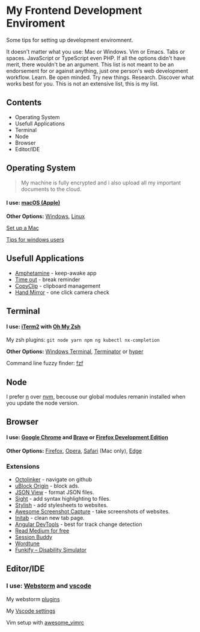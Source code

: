 # My Frontend Development Enviroment
Some tips for setting up development enviromnent.

It doesn't matter what you use: Mac or Windows. Vim or Emacs. Tabs or spaces. JavaScript or TypeScript even PHP. If all the options didn't have merit, there wouldn't be an argument. This list is not meant to be an endorsement for or against anything, just one person's web development workflow. Learn. Be open minded. Try new things. Research. Discover what works best for you. This is not an extensive list, this is my list.

Contents
---------------------

*   Operating System
*   Usefull Applications
*   Terminal
*   Node
*   Browser
*   Editor/IDE

Operating System
-------------------------------------

> My machine is fully encrypted and i also upload all my important documents to the cloud.

#### **I use:** [macOS (Apple)](http://www.apple.com/macos/)

**Other Options:** [Windows](https://www.microsoft.com/en-us/windows), [Linux](https://en.wikipedia.org/wiki/Linux)

[Set up a Mac](https://sourabhbajaj.com/mac-setup/)

[Tips for windows users](https://github.com/asuh/front-end-windows)

Usefull Applications
-------------------------------------
*   [Amphetamine](https://apps.apple.com/us/app/amphetamine/id937984704?mt=12) - keep-awake app 
*   [Time out](https://www.dejal.com/timeout/) - break reminder
*   [CopyClip](https://fiplab.com/apps/copyclip-for-mac) - clipboard management 
*   [Hand Mirror](https://handmirror.app/) - one click camera check

Terminal
-------------------
#### **I use:** [iTerm2](https://iterm2.com/) with [Oh My Zsh](https://ohmyz.sh/)
My zsh plugins: `git node yarn npm ng kubectl nx-completion`

**Other Options:** [Windows Terminal](https://www.microsoft.com/en-us/p/windows-terminal/9n0dx20hk701), [Terminator](https://terminator-gtk3.readthedocs.io/en/latest/) or [hyper](https://hyper.is/)

Command line fuzzy finder: [fzf](https://github.com/junegunn/fzf)

Node
-------------------
I prefer [n](https://github.com/mklement0/n-install) over [nvm](https://github.com/nvm-sh/nvm), becouse our global modules remanin installed when you update the node version.

Browser
-------------------

#### **I use:** [Google Chrome](https://www.google.com/chrome/) and [Brave](https://brave.com/) or [Firefox Development Edition](https://www.mozilla.org/hu/firefox/developer/)

**Other Options:** [Firefox](https://www.mozilla.org/en-US/firefox/products/), [Opera](http://www.opera.com/), [Safari](http://www.apple.com/safari/) (Mac only), [Edge](https://www.microsoft.com/en-us/windows/microsoft-edge/microsoft-edge)


### Extensions

*   [Octolinker](https://chrome.google.com/webstore/detail/octolinker/jlmafbaeoofdegohdhinkhilhclaklkp) - navigate on github
*   [uBlock Origin](https://chrome.google.com/webstore/detail/ublock-origin/cjpalhdlnbpafiamejdnhcphjbkeiagm?hl=en) - block ads.
*   [JSON View](https://chrome.google.com/webstore/detail/jsonview/chklaanhfefbnpoihckbnefhakgolnmc) - format JSON files.
*   [Sight](https://chrome.google.com/webstore/detail/sight/epmaefhielclhlnmjofcdapbeepkmggh) - add syntax highlighting to files.
*   [Stylish](https://chrome.google.com/webstore/detail/stylish/fjnbnpbmkenffdnngjfgmeleoegfcffe?hl=en) - add stylesheets to websites.
*   [Awesome Screenshot Capture](https://chrome.google.com/webstore/detail/awesome-screenshot-screen/nlipoenfbbikpbjkfpfillcgkoblgpmj) - take screenshots of websites.
*   [Initab](https://chrome.google.com/webstore/detail/initab/igmbdimmfbpdplpahpapkploofmgaipl) - clean new tab page.
*   [Angular DevTools](https://chrome.google.com/webstore/detail/angular-devtools/ienfalfjdbdpebioblfackkekamfmbnh) - best for track change detection
*   [Read Medium for free](https://chrome.google.com/webstore/detail/read-medium-for-free/feckflmdfioohghkgojnilnlaelfgffl)
*   [Session Buddy](https://chrome.google.com/webstore/detail/session-buddy/edacconmaakjimmfgnblocblbcdcpbko)
*   [Wordtune](https://chrome.google.com/webstore/detail/wordtune-ai-powered-writi/nllcnknpjnininklegdoijpljgdjkijc)
*   [Funkify – Disability Simulator](https://chrome.google.com/webstore/detail/funkify-%E2%80%93-disability-simu/ojcijjdchelkddboickefhnbdpeajdjg)


Editor/IDE
-------------------
### **I use:** [Webstorm](https://www.jetbrains.com/webstorm/) and [vscode](https://code.visualstudio.com/)

My webstorm [plugins](https://gist.github.com/tamascsaba/d3792dd77db08350f5f6c8428b0abe8e)

My [Vscode settings](https://gist.github.com/tamascsaba/f6d574f9fa7f0e45a46a5fc2ebb29b02)

Vim setup with [awesome_vimrc](https://github.com/amix/vimrc)
